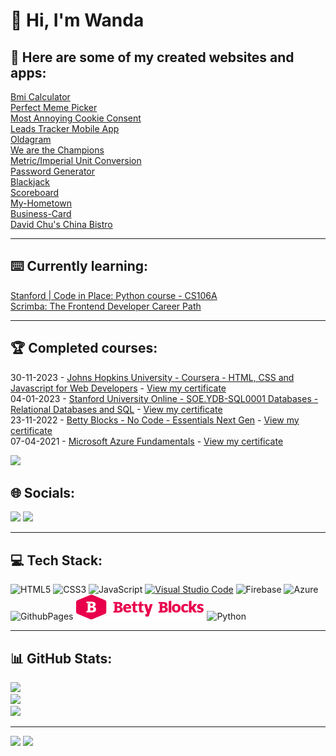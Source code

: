 # 👋 Hi, I'm Wanda 

## 💫 Here are some of my created websites and apps:
[Bmi Calculator](https://wvdh.github.io/bmi-calculator)<br>
[Perfect Meme Picker](https://wvdh.github.io/pumpkins-perfect-meme-picker/)<br>
[Most Annoying Cookie Consent](https://wvdh.github.io/Annoying-Cookie-Consent/)<br>
[Leads Tracker Mobile App](https://wvdh.github.io/Leads-Tracker-App/)<br>
[Oldagram](https://wvdh.github.io/Oldagram/)<br>
[We are the Champions](https://wvdh.github.io/we-are-the-champions/)<br>
[Metric/Imperial Unit Conversion](https://wvdh.github.io/unit-converter/)<br>
[Password Generator](https://wvdh.github.io/Password-Generator/)<br>
[Blackjack](https://wvdh.github.io/Blackjack/)<br>
[Scoreboard](https://wvdh.github.io/Scoreboard/)<br>
[My-Hometown](https://wvdh.github.io/My-Hometown/)<br>
[Business-Card](https://wvdh.github.io/business-card/)<br>
[David Chu's China Bistro](https://wvdh.github.io/module5-solution/)<br> 

---
## ⌨️ Currently learning:

[Stanford | Code in Place: Python course - CS106A](https://codeinplace.stanford.edu/)<br>
[Scrimba: The Frontend Developer Career Path](https://scrimba.com/learn/frontend)<br>

---
## 🏆 Completed courses:
30-11-2023 - [Johns Hopkins University - Coursera - HTML, CSS and Javascript for Web Developers](https://www.coursera.org/learn/html-css-javascript-for-web-developers#modules) - [View my certificate](https://www.coursera.org/account/accomplishments/verify/HBV4AKU4ECVA)<br>
04-01-2023 - [Stanford University Online - SOE.YDB-SQL0001 Databases - Relational Databases and SQL](https://learning.edx.org/course/course-v1:StanfordOnline+SOE.YDB-SQL0001+2T2020/home) - [View my certificate](https://courses.edx.org/certificates/4491ccdbeb4f456e8f7c316ac0dc37da)<br>
23-11-2022 - [Betty Blocks - No Code - Essentials Next Gen](https://betty-exam.betty.app/home) - [View my certificate](https://betty-exam.betty.app/badge/no-code-essentials-nextgen/75a7a859-fcf3-4e45-8bcc-356288f7a24a/BBDBBAAB559D)<br>
07-04-2021 - [Microsoft Azure Fundamentals](https://learn.microsoft.com/en-us/credentials/certifications/azure-fundamentals/?practice-assessment-type=certification) - [View my certificate](https://www.credly.com/badges/71c16e09-8417-4857-9c25-81f181ad775b/linked_in)<br>

</p><p dir="auto"><animated-image data-catalyst=""><img src="https://user-images.githubusercontent.com/73097560/115834477-dbab4500-a447-11eb-908a-139a6edaec5c.gif" style="max-width: 30%; display: inline-block;" data-target="animated-image.originalImage"></a></p>

## 🌐 Socials:
[![](https://img.shields.io/badge/LinkedIn-%230077B5.svg?logo=linkedin&logoColor=white)](https://linkedin.com/in/wandavandenhoogen/) [![](https://img.shields.io/badge/X-black.svg?logo=X&logoColor=white)](https://x.com/Wanda_vd_Hoogen) 

---
## 💻 Tech Stack:
![HTML5](https://img.shields.io/badge/html5-%23E34F26.svg?style=flat&logo=html5&logoColor=white) ![CSS3](https://img.shields.io/badge/css3-%231572B6.svg?style=flat&logo=css3&logoColor=white) ![JavaScript](https://img.shields.io/badge/javascript-%23323330.svg?style=flat&logo=javascript&logoColor=%23F7DF1E) [![Visual Studio Code](https://custom-icon-badges.demolab.com/badge/Visual%20Studio%20Code-0078d7.svg?logo=vsc&logoColor=white)](#)
![Firebase](https://img.shields.io/badge/firebase-%23039BE5.svg?style=flat&logo=firebase) ![Azure](https://img.shields.io/badge/azure-%230072C6.svg?style=flat&logo=microsoftazure&logoColor=white) ![GithubPages](https://img.shields.io/badge/github%20pages-121013?style=flat&logo=github&logoColor=white) ![Betty Blocks](https://github.com/wvdh/My-Hometown/blob/main/images/betty-blocks.svg) ![Python](https://img.shields.io/badge/Python-3.9%2B-blue?logo=python&logoColor=white)

---
## 📊 GitHub Stats:
![](https://github-readme-stats.vercel.app/api?username=wvdh&theme=dark&hide_border=false&include_all_commits=true&count_private=true)<br/>
![](https://github-readme-streak-stats.herokuapp.com/?user=wvdh&theme=dark&hide_border=false)<br/>
![](https://github-readme-stats.vercel.app/api/top-langs/?username=wvdh&theme=dark&hide_border=false&include_all_commits=true&count_private=true&layout=compact)

---
[![](https://visitcount.itsvg.in/api?id=wvdh&icon=0&color=1)](https://visitcount.itsvg.in)
![](https://komarev.com/ghpvc/?username=wvdh&abbreviated=true)

<!-- Proudly created with GPRM ( https://gprm.itsvg.in ) -->
